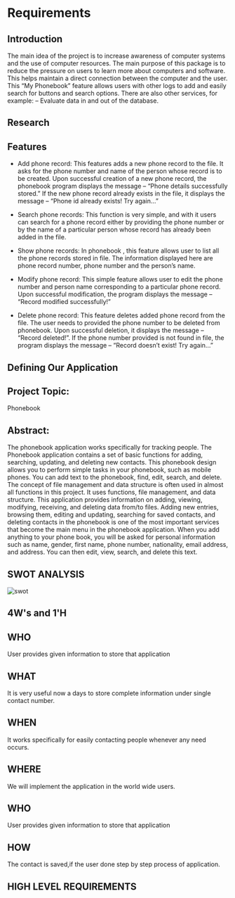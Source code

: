 
# Requirements


## Introduction
The main idea of ​​the project is to increase awareness of computer systems and the use of computer resources. The main purpose of this package is to reduce the pressure on users to learn more about computers and software. This helps maintain a direct connection between the computer and the user. This “My Phonebook” feature allows users with other logs to add and easily search for buttons and search options. There are also other services, for example: – Evaluate data in and out of the database. 




## Research


## Features


-  Add phone record: This features adds a new phone record to the file. It asks for the phone number and name of the person whose record is to be created. Upon successful creation of a new phone record, the phonebook  program displays the message – “Phone details successfully stored.” If the new phone record already exists in the file, it displays the message – “Phone id already exists! Try again…”


- Search phone records: This function is very simple, and with it users can search for a phone record either by providing the phone number or by the name of a particular person whose record has already been added in the file.


- Show phone records: In phonebook , this feature allows user to list all the phone records stored in file. The information displayed here are phone record number, phone number and the person’s name.


- Modify phone record: This simple feature allows user to edit the phone number and person name corresponding to a particular phone record. Upon successful modification, the program displays the message – “Record modified successfully!”


- Delete phone record: This feature deletes added phone record from the file. The user needs to provided the phone number to be deleted from phonebook. Upon successful deletion, it displays the message – “Record deleted!”. If the phone number provided is not found in file, the program displays the message – “Record doesn’t exist! Try again…”






## Defining Our Application
## Project Topic:
Phonebook


## Abstract:
The phonebook application works specifically for tracking people. The Phonebook application contains a set of basic functions for adding, searching, updating, and deleting new contacts. This  phonebook design allows you to perform simple tasks in your phonebook, such as mobile phones. You can add text to the phonebook, find, edit, search, and delete. The concept of file management and data structure is often used in almost all functions in this project.  It uses functions, file management, and data structure. This application provides information on adding, viewing, modifying, receiving, and deleting data from/to files. Adding new entries, browsing them, editing and updating, searching for saved contacts, and deleting contacts in the phonebook is one of the most important services that become the main menu in the phonebook application. When you add anything to your phone book, you will be asked for personal information such as name, gender, first name, phone number, nationality, email address, and address. You can then edit, view, search, and delete this text.


## SWOT ANALYSIS

![swot](https://imgur.com/a/D2gvxDP)
## 4W's  and  1'H


## WHO
User provides given information to store that application
## WHAT

It is very useful now a days to store complete information under single contact number.


## WHEN

It works specifically for easily contacting people whenever any need occurs.
## WHERE

We will implement the application in the world wide users.


## WHO
User provides given information to store that application
## HOW

The contact is saved,if the user done step by step process of application.



## HIGH LEVEL REQUIREMENTS



